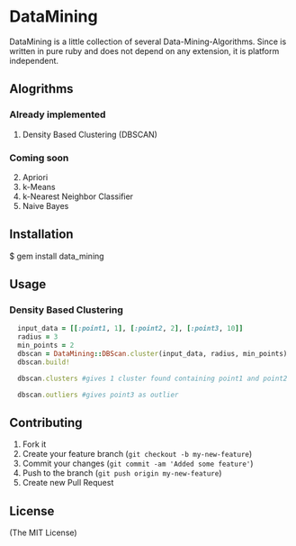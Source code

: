 # DataMining

DataMining is a little collection of several Data-Mining-Algorithms.
Since is written in pure ruby and does not depend on any extension,
it is platform independent.

## Alogrithms

### Already implemented
1. Density Based Clustering (DBSCAN)

### Coming soon
2. Apriori
3. k-Means
4. k-Nearest Neighbor Classifier
4. Naive Bayes

## Installation

  $ gem install data_mining

## Usage

### Density Based Clustering

```ruby
  input_data = [[:point1, 1], [:point2, 2], [:point3, 10]]
  radius = 3
  min_points = 2
  dbscan = DataMining::DBScan.cluster(input_data, radius, min_points)
  dbscan.build!

  dbscan.clusters #gives 1 cluster found containing point1 and point2

  dbscan.outliers #gives point3 as outlier
```

## Contributing

1. Fork it
2. Create your feature branch (`git checkout -b my-new-feature`)
3. Commit your changes (`git commit -am 'Added some feature'`)
4. Push to the branch (`git push origin my-new-feature`)
5. Create new Pull Request

## License

(The MIT License)

